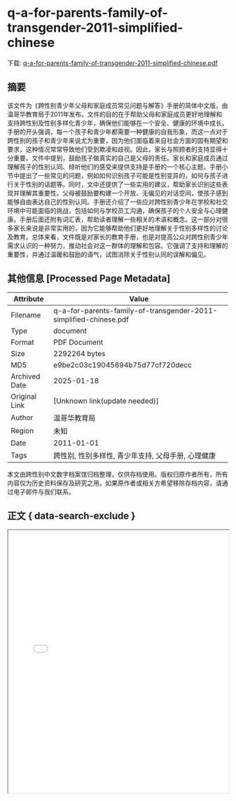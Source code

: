 # q-a-for-parents-family-of-transgender-2011-simplified-chinese

<!-- tcd_download_link -->
下载: <a href="../q-a-for-parents-family-of-transgender-2011-simplified-chinese.pdf" download>q-a-for-parents-family-of-transgender-2011-simplified-chinese.pdf</a>
<!-- tcd_download_link_end -->

## 摘要

<!-- tcd_abstract -->
该文件为《跨性别青少年父母和家庭成员常见问题与解答》手册的简体中文版，由温哥华教育局于2011年发布。文件的目的在于帮助父母和家庭成员更好地理解和支持跨性别及性别多样化青少年，确保他们能够在一个安全、健康的环境中成长。手册的开头强调，每一个孩子和青少年都需要一种健康的自我形象，而这一点对于跨性别的孩子和青少年来说尤为重要，因为他们面临着来自社会方面的固有期望和要求，这种情况常常导致他们受到欺凌和歧视。因此，家长与照顾者的支持显得十分重要。文件中提到，鼓励孩子做真实的自己是父母的责任。家长和家庭成员通过理解孩子的性别认同、倾听他们的感受来提供支持是手册的一个核心主题。手册小节中提出了一些常见的问题，例如如何识别孩子可能是性别变异的，如何与孩子进行关于性别的话题等。同时，文中还提供了一些实用的建议，帮助家长识别这些表现并理解其重要性。父母被鼓励要构建一个开放、无偏见的对话空间，使孩子感到能够自由表达自己的性别认同。手册还介绍了一些应对跨性别青少年在学校和社交环境中可能面临的挑战，包括如何与学校员工沟通，确保孩子的个人安全与心理健康。手册后面还附有词汇表，帮助读者理解一些相关的术语和概念。这一部分对很多家长来说是非常实用的，因为它能够帮助他们更好地理解关于性别多样性的讨论及教育。总体来看，文件既是对家长的教育手册，也是对提高公众对跨性别青少年需求认识的一种努力，推动社会对这一群体的理解和包容。它强调了支持和理解的重要性，并通过温暖和鼓励的语气，试图消除关于性别认同的误解和偏见。

<!-- tcd_abstract_end -->

## 其他信息 [Processed Page Metadata]

| Attribute       | Value                                  |
|-----------------|----------------------------------------|
| Filename        | q-a-for-parents-family-of-transgender-2011-simplified-chinese.pdf                             |
| Type            | document                                 |
| Format          | PDF Document                               |
| Size            | 2292264 bytes                           |
| MD5             | e9be2c03c19045694b75d77cf720decc                                  |
| Archived Date   | 2025-01-18                             |
| Original Link   | [Unknown link(update needed)]                         |
| Author          | 温哥华教育局                               |
| Region          | 未知                               |
| Date            | 2011-01-01                                 |
| Tags            | 跨性别, 性别多样性, 青少年支持, 父母手册, 心理健康                                 |

本文由跨性别中文数字档案馆归档整理，仅供存档使用。版权归原作者所有，所有内容仅为历史资料保存及研究之用。如果原作者或相关方希望移除存档内容，请通过电子邮件与我们联系。

## 正文 { data-search-exclude }

<!-- tcd_main_text -->
<iframe src="../q-a-for-parents-family-of-transgender-2011-simplified-chinese.pdf" width="100%" height="600px">
    <p>无法显示PDF，请下载查看。</p>
</iframe>
<!-- tcd_main_text_end -->

